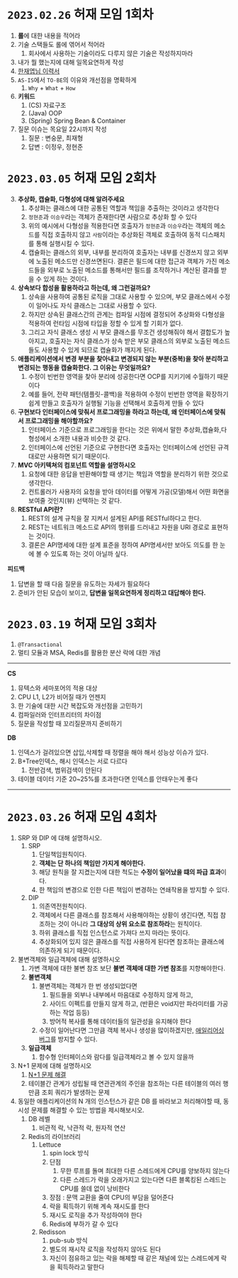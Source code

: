 
# `2023.02.26` 허재 모임 1회차

1. **롤**에 대한 내용을 적어라
2. 기술 스택들도 롤에 엮어서 적어라
   1. 회사에서 사용하는 기술이라도 다루지 않은 기술은 작성하지마라
3. 내가 뭘 했는지에 대해 일목요연하게 작성
5. [한재엽님 이력서](https://jbee.io/about)
6. `AS-IS`에서 `TO-BE`의 이유와 개선점을 명확하게
   1. `Why` + `What` + `How`
7. **키워드**
   1. (CS) 자료구조
   2. (Java) OOP
   3. (Spring) Spring Bean & Container
8. 질문 이슈는 목요일 22시까지 작성
   1. 질문 : 변숭문, 최재형
   2. 답변 : 이정우, 정현준


# `2023.03.05` 허재 모임 2회차

3. **추상화, 캡슐화, 다형성에 대해 알려주세요**
   1. 추상화는 클래스에 대한 공통된 역할과 책임을 추출하는 것이라고 생각한다
   2. `정현준`과 `이승우`라는 객체가 존재한다면 사람으로 추상화 할 수 있다
   3. 위의 예시에서 다형성을 적용한다면 호출자가 `정현준`과 `이승우`라는 객체의 메소드를 직접 호출하지 않고 `사람`이라는 추상화된 객체로 호출하여 동적 디스패치를 통해 실행시킬 수 있다.
   4. 캡슐화는 클래스의 외부, 내부를 분리하여 호출자는 내부를 신경쓰지 않고 외부에 노출된 메소드만 신경쓰면된다. 결론은 필드에 대한 접근과 객체가 가진 메소드들을 외부로 노출된 메소드를 통해서만 필드를 조작하거나 계산된 결과를 받을 수 있게 하는 것이다.
4. **상속보다 합성을 활용하라고 하는데, 왜 그런걸까요?**
   1. 상속을 사용하여 공통된 로직을 그대로 사용할 수 있으며, 부모 클래스에서 수정이 일어나도 자식 클래스는 그대로 사용할 수 있다.
   2. 하지만 상속된 클래스간의 관계는 컴파일 시점에 결정되어 추상화와 다형성을 적용하여 런타임 시점에 타입을 정할 수 있게 할 기회가 없다.
   3. 그리고 자식 클래스 생성 시 부모 클래스를 무조건 생성해줘야 해서 결합도가 높아지고, 호출자는 자식 클래스가 상속 받은 부모 클래스의 외부로 노출된 메소드들도 사용할 수 있게 되므로 캡슐화가 깨지게 된다.
5. **애플리케이션에서 변경 부분을 찾아내고 변경되지 않는 부분(중복)을 찾아 분리하고 변경되는 행동을 캡슐화한다. 그 이유는 무엇일까요?**
   1. 수정이 빈번한 영역을 찾아 분리에 성공한다면 OCP를 지키기에 수월하기 때문이다
   2. 예를 들어, 전략 패턴(템플릿-콜백)을 적용하여 수정이 빈번한 영역을 확장하기 쉽게 만들고 호출자가 실행될 기능을 선택해서 호출하게 만들 수 있다
6. **구현보다 인터페이스에 맞춰서 프로그래밍을 하라고 하는데, 왜 인터페이스에 맞춰서 프로그래밍을 해야할까요?**
   1. 인터페이스 기준으로 프로그래밍을 한다는 것은 위에서 말한 추상화,캡슐화,다형성에서 소개한 내용과 비슷한 것 같다.
   2. 인터페이스에 선언된 기준으로 구현한다면 호출자는 인터페이스에 선언된 규격대로만 사용하면 되기 때문이다.
7. **MVC 아키텍쳐의 컴포넌트 역할을 설명하시오**
   1. 요청에 대한 응답을 반환해야할 때 생기는 책임과 역할을 분리하기 위한 것으로 생각한다.
   2. 컨트롤러가 사용자의 요청을 받아 데이터를 어떻게 가공(모델)해서 어떤 화면을 보여줄 것인지(뷰) 선택하는 것 같다.
8. **RESTful API란?**
   1. REST의 설계 규칙을 잘 지켜서 설계된 API를 RESTful하다고 한다.
   2. REST는 네트워크 메소드로 API의 행위를 드러내고 자원을 URI 경로로 표현하는 것이다.
   3. 결론은 API명세에 대한 설계 표준을 정하여 API명세서만 보아도 의도를 한 눈에 볼 수 있도록 하는 것이 아닐까 싶다.


**피드백**
1. 답변을 할 때 다음 질문을 유도하는 자세가 필요하다
2. 준비가 안된 모습이 보이고, **답변을 일목요연하게 정리하고 대답해야 한다.**

# `2023.03.19` 허재 모임 3회차

1. `@Transactional`
2. 멀티 모듈과 MSA, Redis를 활용한 분산 락에 대한 개념

***

**CS**  
1. 뮤텍스와 세마포어의 적용 대상
2. CPU L1, L2가 비어질 때가 언젠지
3. 한 기술에 대한 시간 복잡도와 개선점을 고민하기
4. 컴파일러와 인터프리터의 차이점
5. 질문을 작성할 때 꼬리질문까지 준비하기
  
**DB**  
1. 인덱스가 걸려있으면 삽입,삭제할 때 정렬을 해야 해서 성능상 이슈가 있다.
2. B+Tree인덱스, 해시 인덱스는 서로 다르다
   1. 전반검색, 범위검색이 안된다
3. 테이블 데이터 기준 20~25%를 초과한다면 인덱스를 안태우는게 좋다

***

# `2023.03.26` 허재 모임 4회차

1. SRP 와 DIP 에 대해 설명하시오.
   1. SRP
      1. 단일책임원칙이다.
      2. **객체는 단 하나의 책임만 가지게 해야한다.**  
      3. 해당 원칙을 잘 지켰는지에 대한 척도는 **수정이 일어났을 떄의 파급 효과**이다.
      4. 한 책임의 변경으로 인한 다른 책임이 변경하는 연쇄작용을 방지할 수 있다.
   2. DIP
      1. 의존역전원칙이다.
      2. 객체에서 다른 클래스를 참조해서 사용해야하는 상황이 생긴다면, 직접 참조하는 것이 아니라 **그 대상의 상위 요소로 참조하라**는 원칙이다.
      3. 하위 클래스를 직접 인스턴스로 가져다 쓰지 마라는 뜻이다.
      4. 추상화되어 있지 않은 클래스를 직접 사용하게 된다면 참조하는 클래스에 의존하게 되기 때문이다.
2. 불변객체와 일급객체에 대해 설명하시오
   1. 가변 객체에 대한 불변 참조 보단 **불변 객체애 대한 가변 참조**를 지향해야한다.
   2. **불변객체**
      1. 불변객체는 객체가 한 번 생성되었다면 
         1. 필드들을 외부나 내부에서 마음대로 수정하지 않게 하고,
         2. 사이드 이펙트를 만들지 않게 하고, (반환은 void지만 파라미터를 가공하는 작업 등등)
         3. 방어적 복사를 통해 데이터들의 일관성을 유지해야 한다
      2. 수정이 일어난다면 그만큼 객체 복사나 생성을 많이하겠지만, [애일리어싱 버그](https://martinfowler.com/bliki/AliasingBug.html)를 방지할 수 있다.
   3. **일급객체**
      1. 함수형 인터페이스와 람다를 일급객체라고 볼 수 있지 않을까
3. N+1 문제에 대해 설명하시오
   1. [N+1 문제 해결](https://github.com/jdalma/footprints/blob/main/JPA/%EC%97%B0%EA%B4%80%EA%B4%80%EA%B3%84%EB%A7%A4%ED%95%91.md#n--1-%EB%AC%B8%EC%A0%9C)
   2. 테이블간 관계가 성립될 때 연관관계의 주인을 참조하는 다른 테이블의 여러 행만큼 조회 쿼리가 발생하는 문제
4. 동일한 애플리케이션의 N 개의 인스턴스가 같은 DB 를 바라보고 처리해야할 때, 동시성 문제를 해결할 수 있는 방법을 제시해보시오.
   1. DB 레벨
      1. 비관적 락, 낙관적 락, 원자적 연산
   2. Redis의 라이브러리
      1. Lettuce
         1. spin lock 방식
         2. 단점
            1. 무한 루프를 돌며 최대한 다른 스레드에게 CPU를 양보하지 않는다
            2. 다른 스레드가 락을 오래가지고 있는다면 다른 블록킹된 스레드는 CPU를 쓸데 없이 낭비한다
         3. 장점 : 문맥 교환을 줄여 CPU의 부담을 덜어준다
         4. 락을 획득하기 위해 계속 재시도를 한다
         5. 재시도 로직을 추가 작성하여야 한다
         6. Redis에 부하가 갈 수 있다
      2. Redisson
         1. pub-sub 방식
         2. 별도의 재시작 로직을 작성하지 않아도 된다
         3. 자신이 점유하고 있는 락을 해제할 때 같은 채널에 있는 스레드에게 락을 획득하라고 말한다